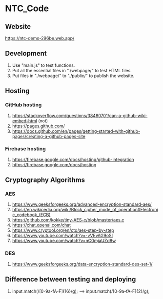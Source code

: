 # NTC_Code

## Website

<https://ntc-demo-296be.web.app/>

## Development

1. Use "main.js" to test functions.
2. Put all the essential files in "./webpage/" to test HTML files.
3. Put files in "./webpage/" to "./public/" to publish the website.

## Hosting

### GitHub hosting

 1. <https://stackoverflow.com/questions/38480701/can-a-github-wiki-embed-html> (not)
 2. <https://pages.github.com/>
 3. <https://docs.github.com/en/pages/getting-started-with-github-pages/creating-a-github-pages-site>

### Firebase hosting

 1. <https://firebase.google.com/docs/hosting/github-integration>
 2. <https://firebase.google.com/docs/hosting>

## Cryptography Algorithms

### AES

1. <https://www.geeksforgeeks.org/advanced-encryption-standard-aes/>
2. <https://en.wikipedia.org/wiki/Block_cipher_mode_of_operation#Electronic_codebook_(ECB)>
3. <https://github.com/kokke/tiny-AES-c/blob/master/aes.c>
4. <https://chat.openai.com/chat>
5. <https://www.cryptool.org/en/cto/aes-step-by-step>
6. <https://www.youtube.com/watch?v=-vVEvAG9oSI>
7. <https://www.youtube.com/watch?v=nC0mjaUZd8w>

### DES

1. <https://www.geeksforgeeks.org/data-encryption-standard-des-set-1/>

## Difference between testing and deploying

1. input.match(/[0-9a-fA-F]{16}/g); ==> input.match(/[0-9a-fA-F]{2}/g);
